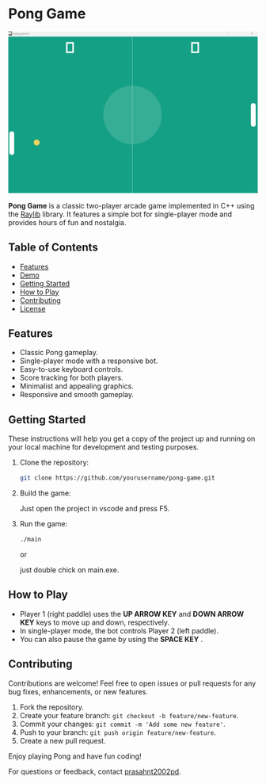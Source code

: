 
# Pong Game

![Pong Game Screenshot](pong-ss.png)

**Pong Game** is a classic two-player arcade game implemented in C++ using the [Raylib](https://www.raylib.com/) library. It features a simple bot for single-player mode and provides hours of fun and nostalgia.

## Table of Contents

- [Features](#features)
- [Demo](#demo)
- [Getting Started](#getting-started)
- [How to Play](#how-to-play)
- [Contributing](#contributing)
- [License](#license)

## Features

- Classic Pong gameplay.
- Single-player mode with a responsive bot.
- Easy-to-use keyboard controls.
- Score tracking for both players.
- Minimalist and appealing graphics.
- Responsive and smooth gameplay.




## Getting Started

These instructions will help you get a copy of the project up and running on your local machine for development and testing purposes.

1. Clone the repository:

   ```bash
   git clone https://github.com/yourusername/pong-game.git
   ```

2. Build the game:

   Just open the project in vscode and press F5.

3. Run the game:

   ```bash
   ./main
   ```
   or

   just double chick on main.exe.

## How to Play

- Player 1 (right paddle) uses the **UP ARROW KEY** and **DOWN ARROW KEY** keys to move up and down, respectively.
- In single-player mode, the bot controls Player 2 (left paddle).
- You can also pause the game by using the **SPACE KEY** .

## Contributing

Contributions are welcome! Feel free to open issues or pull requests for any bug fixes, enhancements, or new features.

1. Fork the repository.
2. Create your feature branch: `git checkout -b feature/new-feature`.
3. Commit your changes: `git commit -m 'Add some new feature'`.
4. Push to your branch: `git push origin feature/new-feature`.
5. Create a new pull request.



Enjoy playing Pong and have fun coding!

For questions or feedback, contact [prasahnt2002pd](prashant2002singh915@gmail.com).
